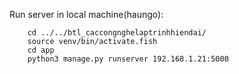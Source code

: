 Run server in local machine(haungo):

```
    cd ../../btl_caccongnghelaptrinhhiendai/
    source venv/bin/activate.fish
    cd app
    python3 manage.py runserver 192.168.1.21:5000
```